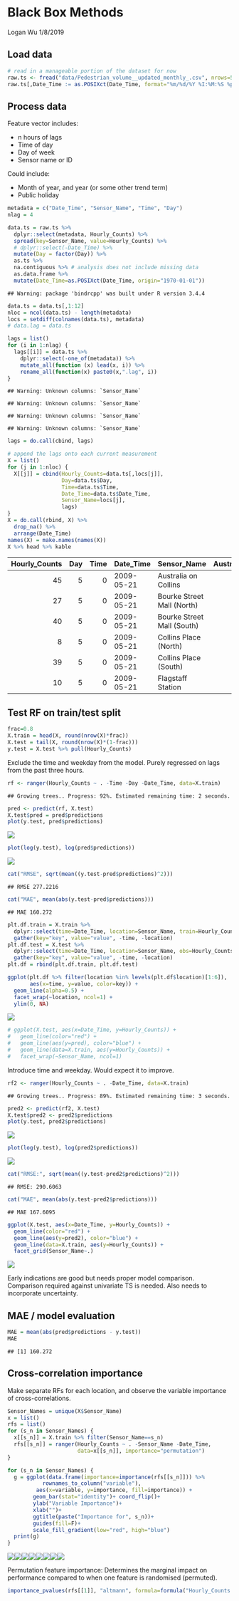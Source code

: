 Black Box Methods
================
Logan Wu
1/8/2019

Load data
---------

``` r
# read in a manageable portion of the dataset for now
raw.ts <- fread("data/Pedestrian_volume__updated_monthly_.csv", nrows=50000)
raw.ts[,Date_Time := as.POSIXct(Date_Time, format="%m/%d/%Y %I:%M:%S %p")]
```

Process data
------------

Feature vector includes:

-   n hours of lags
-   Time of day
-   Day of week
-   Sensor name or ID

Could include:

-   Month of year, and year (or some other trend term)
-   Public holiday

``` r
metadata = c("Date_Time", "Sensor_Name", "Time", "Day")
nlag = 4

data.ts = raw.ts %>%
  dplyr::select(metadata, Hourly_Counts) %>%
  spread(key=Sensor_Name, value=Hourly_Counts) %>%
  # dplyr::select(-Date_Time) %>%
  mutate(Day = factor(Day)) %>%
  as.ts %>%
  na.contiguous %>% # analysis does not include missing data
  as.data.frame %>%
  mutate(Date_Time=as.POSIXct(Date_Time, origin="1970-01-01"))
```

    ## Warning: package 'bindrcpp' was built under R version 3.4.4

``` r
data.ts = data.ts[,1:12]
nloc = ncol(data.ts) - length(metadata)
locs = setdiff(colnames(data.ts), metadata)
# data.lag = data.ts

lags = list()
for (i in 1:nlag) {
  lags[[i]] = data.ts %>%
    dplyr::select(-one_of(metadata)) %>%
    mutate_all(function (x) lead(x, i)) %>%
    rename_all(function(x) paste0(x,".lag", i))
}
```

    ## Warning: Unknown columns: `Sensor_Name`

    ## Warning: Unknown columns: `Sensor_Name`

    ## Warning: Unknown columns: `Sensor_Name`

    ## Warning: Unknown columns: `Sensor_Name`

``` r
lags = do.call(cbind, lags)

# append the lags onto each current measurement
X = list()
for (j in 1:nloc) {
  X[[j]] = cbind(Hourly_Counts=data.ts[,locs[j]], 
                 Day=data.ts$Day, 
                 Time=data.ts$Time, 
                 Date_Time=data.ts$Date_Time,
                 Sensor_Name=locs[j],
                 lags)
}
X = do.call(rbind, X) %>%
  drop_na() %>%
  arrange(Date_Time)
names(X) = make.names(names(X))
X %>% head %>% kable
```

|  Hourly\_Counts|  Day|  Time| Date\_Time | Sensor\_Name               |  Australia.on.Collins.lag1|  Bourke.Street.Mall..North..lag1|  Bourke.Street.Mall..South..lag1|  Collins.Place..North..lag1|  Collins.Place..South..lag1|  Flagstaff.Station.lag1|  Flinders.Street.Station.Underpass.lag1|  Melbourne.Central.lag1|  New.Quay.lag1|  Australia.on.Collins.lag2|  Bourke.Street.Mall..North..lag2|  Bourke.Street.Mall..South..lag2|  Collins.Place..North..lag2|  Collins.Place..South..lag2|  Flagstaff.Station.lag2|  Flinders.Street.Station.Underpass.lag2|  Melbourne.Central.lag2|  New.Quay.lag2|  Australia.on.Collins.lag3|  Bourke.Street.Mall..North..lag3|  Bourke.Street.Mall..South..lag3|  Collins.Place..North..lag3|  Collins.Place..South..lag3|  Flagstaff.Station.lag3|  Flinders.Street.Station.Underpass.lag3|  Melbourne.Central.lag3|  New.Quay.lag3|  Australia.on.Collins.lag4|  Bourke.Street.Mall..North..lag4|  Bourke.Street.Mall..South..lag4|  Collins.Place..North..lag4|  Collins.Place..South..lag4|  Flagstaff.Station.lag4|  Flinders.Street.Station.Underpass.lag4|  Melbourne.Central.lag4|  New.Quay.lag4|
|---------------:|----:|-----:|:-----------|:---------------------------|--------------------------:|--------------------------------:|--------------------------------:|---------------------------:|---------------------------:|-----------------------:|---------------------------------------:|-----------------------:|--------------:|--------------------------:|--------------------------------:|--------------------------------:|---------------------------:|---------------------------:|-----------------------:|---------------------------------------:|-----------------------:|--------------:|--------------------------:|--------------------------------:|--------------------------------:|---------------------------:|---------------------------:|-----------------------:|---------------------------------------:|-----------------------:|--------------:|--------------------------:|--------------------------------:|--------------------------------:|---------------------------:|---------------------------:|-----------------------:|---------------------------------------:|-----------------------:|--------------:|
|              45|    5|     0| 2009-05-21 | Australia on Collins       |                         10|                               18|                               15|                           8|                          23|                       5|                                      52|                     118|              3|                          8|                                7|                                9|                           3|                           9|                       3|                                      30|                      64|              4|                          5|                               10|                               18|                           1|                          19|                      18|                                      20|                      32|              5|                         11|                               22|                                8|                           1|                          13|                      10|                                      67|                      43|              0|
|              27|    5|     0| 2009-05-21 | Bourke Street Mall (North) |                         10|                               18|                               15|                           8|                          23|                       5|                                      52|                     118|              3|                          8|                                7|                                9|                           3|                           9|                       3|                                      30|                      64|              4|                          5|                               10|                               18|                           1|                          19|                      18|                                      20|                      32|              5|                         11|                               22|                                8|                           1|                          13|                      10|                                      67|                      43|              0|
|              40|    5|     0| 2009-05-21 | Bourke Street Mall (South) |                         10|                               18|                               15|                           8|                          23|                       5|                                      52|                     118|              3|                          8|                                7|                                9|                           3|                           9|                       3|                                      30|                      64|              4|                          5|                               10|                               18|                           1|                          19|                      18|                                      20|                      32|              5|                         11|                               22|                                8|                           1|                          13|                      10|                                      67|                      43|              0|
|               8|    5|     0| 2009-05-21 | Collins Place (North)      |                         10|                               18|                               15|                           8|                          23|                       5|                                      52|                     118|              3|                          8|                                7|                                9|                           3|                           9|                       3|                                      30|                      64|              4|                          5|                               10|                               18|                           1|                          19|                      18|                                      20|                      32|              5|                         11|                               22|                                8|                           1|                          13|                      10|                                      67|                      43|              0|
|              39|    5|     0| 2009-05-21 | Collins Place (South)      |                         10|                               18|                               15|                           8|                          23|                       5|                                      52|                     118|              3|                          8|                                7|                                9|                           3|                           9|                       3|                                      30|                      64|              4|                          5|                               10|                               18|                           1|                          19|                      18|                                      20|                      32|              5|                         11|                               22|                                8|                           1|                          13|                      10|                                      67|                      43|              0|
|              10|    5|     0| 2009-05-21 | Flagstaff Station          |                         10|                               18|                               15|                           8|                          23|                       5|                                      52|                     118|              3|                          8|                                7|                                9|                           3|                           9|                       3|                                      30|                      64|              4|                          5|                               10|                               18|                           1|                          19|                      18|                                      20|                      32|              5|                         11|                               22|                                8|                           1|                          13|                      10|                                      67|                      43|              0|

Test RF on train/test split
---------------------------

``` r
frac=0.8
X.train = head(X, round(nrow(X)*frac))
X.test = tail(X, round(nrow(X)*(1-frac)))
y.test = X.test %>% pull(Hourly_Counts)
```

Exclude the time and weekday from the model. Purely regressed on lags from the past three hours.

``` r
rf <- ranger(Hourly_Counts ~ . -Time -Day -Date_Time, data=X.train)
```

    ## Growing trees.. Progress: 92%. Estimated remaining time: 2 seconds.

``` r
pred <- predict(rf, X.test)
X.test$pred = pred$predictions
plot(y.test, pred$predictions)
```

![](01_black-box_files/figure-markdown_github/unnamed-chunk-4-1.png)

``` r
plot(log(y.test), log(pred$predictions))
```

![](01_black-box_files/figure-markdown_github/unnamed-chunk-4-2.png)

``` r
cat("RMSE", sqrt(mean((y.test-pred$predictions)^2)))
```

    ## RMSE 277.2216

``` r
cat("MAE", mean(abs(y.test-pred$predictions)))
```

    ## MAE 160.272

``` r
plt.df.train = X.train %>%
  dplyr::select(time=Date_Time, location=Sensor_Name, train=Hourly_Counts) %>%
  gather(key="key", value="value", -time, -location)
plt.df.test = X.test %>%
  dplyr::select(time=Date_Time, location=Sensor_Name, obs=Hourly_Counts, fcst=pred) %>%
  gather(key="key", value="value", -time, -location)
plt.df = rbind(plt.df.train, plt.df.test)

ggplot(plt.df %>% filter(location %in% levels(plt.df$location)[1:6]),
       aes(x=time, y=value, color=key)) +
  geom_line(alpha=0.5) +
  facet_wrap(~location, ncol=1) +
  ylim(0, NA)
```

![](01_black-box_files/figure-markdown_github/unnamed-chunk-4-3.png)

``` r
# ggplot(X.test, aes(x=Date_Time, y=Hourly_Counts)) +
#   geom_line(color="red") +
#   geom_line(aes(y=pred), color="blue") +
#   geom_line(data=X.train, aes(y=Hourly_Counts)) +
#   facet_wrap(~Sensor_Name, ncol=1)
```

Introduce time and weekday. Would expect it to improve.

``` r
rf2 <- ranger(Hourly_Counts ~ . -Date_Time, data=X.train)
```

    ## Growing trees.. Progress: 89%. Estimated remaining time: 3 seconds.

``` r
pred2 <- predict(rf2, X.test)
X.test$pred2 <- pred2$predictions
plot(y.test, pred2$predictions)
```

![](01_black-box_files/figure-markdown_github/unnamed-chunk-5-1.png)

``` r
plot(log(y.test), log(pred2$predictions))
```

![](01_black-box_files/figure-markdown_github/unnamed-chunk-5-2.png)

``` r
cat("RMSE:", sqrt(mean((y.test-pred2$predictions)^2)))
```

    ## RMSE: 290.6063

``` r
cat("MAE", mean(abs(y.test-pred2$predictions)))
```

    ## MAE 167.6095

``` r
ggplot(X.test, aes(x=Date_Time, y=Hourly_Counts)) +
  geom_line(color="red") +
  geom_line(aes(y=pred2), color="blue") +
  geom_line(data=X.train, aes(y=Hourly_Counts)) +
  facet_grid(Sensor_Name~.)
```

![](01_black-box_files/figure-markdown_github/unnamed-chunk-5-3.png)

Early indications are good but needs proper model comparison. Comparison required against univariate TS is needed. Also needs to incorporate uncertainty.

MAE / model evaluation
----------------------

``` r
MAE = mean(abs(pred$predictions - y.test))
MAE
```

    ## [1] 160.272

Cross-correlation importance
----------------------------

Make separate RFs for each location, and observe the variable importance of cross-correlations.

``` r
Sensor_Names = unique(X$Sensor_Name)
x = list()
rfs = list()
for (s_n in Sensor_Names) {
  x[[s_n]] = X.train %>% filter(Sensor_Name==s_n)
  rfs[[s_n]] = ranger(Hourly_Counts ~ . -Sensor_Name -Date_Time,
                      data=x[[s_n]], importance="permutation")
}
```

``` r
for (s_n in Sensor_Names) {
  g = ggplot(data.frame(importance=importance(rfs[[s_n]])) %>%
           rownames_to_column("variable"),
         aes(x=variable, y=importance, fill=importance)) + 
        geom_bar(stat="identity")+ coord_flip()+
        ylab("Variable Importance")+
        xlab("")+
        ggtitle(paste("Importance for", s_n))+
        guides(fill=F)+
        scale_fill_gradient(low="red", high="blue")
  print(g)
}
```

![](01_black-box_files/figure-markdown_github/unnamed-chunk-8-1.png)![](01_black-box_files/figure-markdown_github/unnamed-chunk-8-2.png)![](01_black-box_files/figure-markdown_github/unnamed-chunk-8-3.png)![](01_black-box_files/figure-markdown_github/unnamed-chunk-8-4.png)![](01_black-box_files/figure-markdown_github/unnamed-chunk-8-5.png)![](01_black-box_files/figure-markdown_github/unnamed-chunk-8-6.png)![](01_black-box_files/figure-markdown_github/unnamed-chunk-8-7.png)![](01_black-box_files/figure-markdown_github/unnamed-chunk-8-8.png)

Permutation feature importance: Determines the marginal impact on performance compared to when one feature is randomised (permuted).

``` r
importance_pvalues(rfs[[1]], "altmann", formula=formula("Hourly_Counts ~ . - Sensor_Name - Date_Time"), data=x[[s_n]], num.permutations=10)
```
